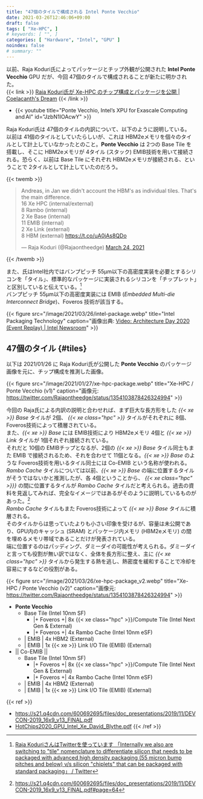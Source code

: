 ```yaml
---
title: "47個のタイルで構成される Intel Ponte Vecchio"
date: 2021-03-26T12:46:06+09:00
draft: false
tags: [ "Xe-HPC", ]
# keywords: [ "", ]
categories: [ "Hardware", "Intel", "GPU" ]
noindex: false
# summary: ""
---
```


以前、Raja Koduri氏によってパッケージとチップ外観が公開された **Intel Ponte Vecchio** GPU だが、今回 47個のタイルで構成されることが新たに明かされた。  
{{< link >}} [Raja Koduri氏が Xe-HPC のチップ構成とパッケージを公開 | Coelacanth's Dream](/posts/2021/01/27/xe-hpc-package/) {{< /link >}}

 * {{< youtube title="Ponte Vecchio, Intel’s XPU for Exascale Computing and AI" id="JzbN1IOAcwY" >}}

Raja Koduri氏は 47個のタイルの内訳について、以下のように説明している。  
以前は 41個のタイルとしていたらしいが、これは HBM2eメモリを個々のタイルとして計上していなかったとのこと。**Ponte Vecchio** は 2つの Base Tile を搭載し、そこに HBM2eメモリが 4タイル (スタック) EMIB技術を用いて接続される。恐らく、以前は Base Tile にそれぞれ HBM2eメモリが接続される、ということで 2タイルとして計上していたのだろう。  

{{< twemb >}}
<blockquote class="twitter-tweet"><p lang="en" dir="ltr">Andreas, in Jan we didn&#39;t account the HBM&#39;s as individual tiles. That&#39;s the main difference. <br>16 Xe HPC (internal/external)<br>8 Rambo (internal)<br>2 Xe Base (internal)<br>11 EMIB (internal)<br>2 Xe Link (external)<br>8 HBM (external) <a href="https://t.co/uA0jAs8QDo">https://t.co/uA0jAs8QDo</a></p>&mdash; Raja Koduri (@Rajaontheedge) <a href="https://twitter.com/Rajaontheedge/status/1374721307879768064?ref_src=twsrc%5Etfw">March 24, 2021</a></blockquote>
{{< /twemb >}}

また、氏はIntel社内ではバンプピッチ 55μm以下の高密度実装を必要とするシリコンを「タイル」、標準的なパッケージに実装されるシリコンを「チップレット」と区別していると伝えている。[^tile-chiplet]  
バンプピッチ 55μm以下の高密度実装には EMIB (*Embedded Multi-die Interconnect Bridge*)、Foveros 技術が該当する。  

{{< figure src="/image/2021/03/26/intel-package.webp" title="Intel Packaging Technology" caption="画像出典: [Video: Architecture Day 2020 (Event Replay) | Intel Newsroom](https://newsroom.intel.com/video-archive/video-architecture-day-2020-event-replay/)" >}}


[^tile-chiplet]: [Raja KoduriさんはTwitterを使っています 「Internally we also are switching to "tile" nomenclature to differentiate silicon that needs to be packaged with advanced high density packaging (55 micron bump pitches and below) v/s silicon "chiplets" that can be packaged with standard packaging」 / Twitter](https://twitter.com/Rajaontheedge/status/1374721309372948492)


## 47個のタイル {#tiles}

以下は 2021/01/26 に Raja Koduri氏が公開した **Ponte Vecchio** のパッケージ画像を元に、チップ構成を推測した画像。  
 
{{< figure src="/image/2021/01/27/xe-hpc-package.webp" title="Xe-HPC / Ponte Vecchio (v1)" caption="画像元: <https://twitter.com/Rajaontheedge/status/1354103878426324994>" >}}

今回の Raja氏による内訳の説明と合わせれば、まず巨大な長方形をした *{{< xe >}} Base* タイルが 2個、 *{{< xe class="hpc" >}}* タイルがそれぞれに 8個、Foveros技術によって積層されている。  
また、*{{< xe >}} Base* には EMIB技術により HBM2eメモリ 4個と *{{< xe >}} Link* タイルが 1個それぞれ接続されている。  
それだと 10個の EMIBチップとなるが、2個の *{{< xe >}} Base* タイル同士もまた EMIB で接続されるため、それを合わせて 11個となる。*{{< xe >}} Base* のような Foveros技術を用いるタイル同士には Co-EMIB という名称が使われる。  
*Rambo Cache* タイルについては以前、*{{< xe >}} Base* の端に位置するタイルがそうではないかと推測したが、各 4個ということから、 *{{< xe class="hpc" >}}}* の間に位置するタイルが *Rambo Cache* タイルだと考えられる。過去の資料を見返してみれば、完全なイメージではあるがそのように説明しているものがあった。[^rambo-image]  
*Rambo Cache* タイルもまた Foveros技術によって *{{< xe >}} Base* タイルに積層される。  
そのタイルからは思っていたよりも小さい印象を受けるが、容量は未公開であり、GPU内のキャッシュ (SRAM) とパッケージ内メモリ (HBM2eメモリ) の間を埋めるメモリ帯域であることだけが発表されている。  
端に位置するのはパッディング、ダミーダイの可能性が考えられる。ダミーダイと言っても役割が無い訳ではなく、全体を長方形に整え、主に *{{< xe class="hpc" >}}* タイルから発生する熱を逃し、熱密度を緩和することで冷却を容易にするなどの役割がある。  

[^rambo-image]: <https://s21.q4cdn.com/600692695/files/doc_presentations/2019/11/DEVCON-2019_16x9_v13_FINAL.pdf#page=64>

{{< figure src="/image/2021/03/26/xe-hpc-package_v2.webp" title="Xe-HPC / Ponte Vecchio (v2)" caption="画像元: <https://twitter.com/Rajaontheedge/status/1354103878426324994>" >}}


 * **Ponte Vecchio**
    * Base Tile (Intel 10nm SF)
        * |+ Foveros +| 8x {{< xe class="hpc" >}}/Compute Tile (Intel Next Gen & External)
        * |+ Foveros +| 4x Rambo Cache (Intel 10nm eSF)
    * | EMIB | 4x HBM2 (External)
    * | EMIB | 1x {{< xe >}} Link I/O Tile (EMIB) (External)
 * || Co-EMIB ||
    * Base Tile (Intel 10nm SF)
        * |+ Foveros +| 8x {{< xe class="hpc" >}}/Compute Tile (Intel Next Gen & External)
        * |+ Foveros +| 4x Rambo Cache (Intel 10nm eSF)
    * | EMIB | 4x HBM2 (External)
    * | EMIB | 1x {{< xe >}} Link I/O Tile (EMIB) (External)

{{< ref >}}
 * <https://s21.q4cdn.com/600692695/files/doc_presentations/2019/11/DEVCON-2019_16x9_v13_FINAL.pdf>
 * [HotChips2020_GPU_Intel_Xe_David_Blythe.pdf](https://www.hotchips.org/assets/program/conference/day1/HotChips2020_GPU_Intel_Xe_David_Blythe.pdf)
{{< /ref >}}
